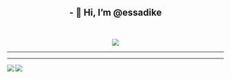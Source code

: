 

<h2 align = "center"> - 👋 Hi, I’m @essadike </h2>
<br>

<!---
essadike/essadike is a ✨ special ✨ repository because its `README.md` (this file) appears on your GitHub profile.
You can click the Preview link to take a look at your changes.
--->
<p align = "center" > <img  src = "https://badge.mediaplus.ma/binary/eelhafia"/></p>

<!---
[![eelhafia's 42 stats](https://badge.mediaplus.ma/binary/eelhafia)](https://github.com/oakoudad/badge42)
--->

<hr/>
<hr/>

<img align="left"  src = "https://github-readme-stats.vercel.app/api?username=essadike-elhafiane&show_icons=true&theme=radical"/>

<img  align="left"  src = "https://github-readme-stats.vercel.app/api/top-langs/?username=essadike-elhafiane&layout=compact"/>
